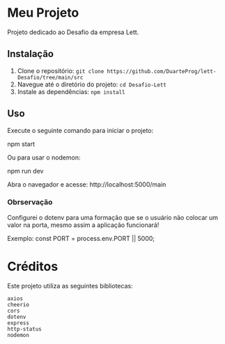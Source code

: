 # Meu Projeto

Projeto dedicado ao Desafio da empresa Lett.

## Instalação

1. Clone o repositório: `git clone https://github.com/DuarteProg/lett-Desafio/tree/main/src`
2. Navegue até o diretório do projeto: `cd Desafio-Lett`
3. Instale as dependências: `npm install`

## Uso

Execute o seguinte comando para iniciar o projeto:

npm start 

Ou para usar o nodemon:

npm run dev

Abra o navegador e acesse: http://localhost:5000/main

### Obrservação 

Configurei o dotenv para uma formação que se o usuário não colocar um valor na porta, mesmo assim a aplicação funcionará!

Exemplo: const PORT = process.env.PORT || 5000; 

# Créditos
Este projeto utiliza as seguintes bibliotecas:

    axios
    cheerio
    cors
    dotenv
    express
    http-status
    nodemon
